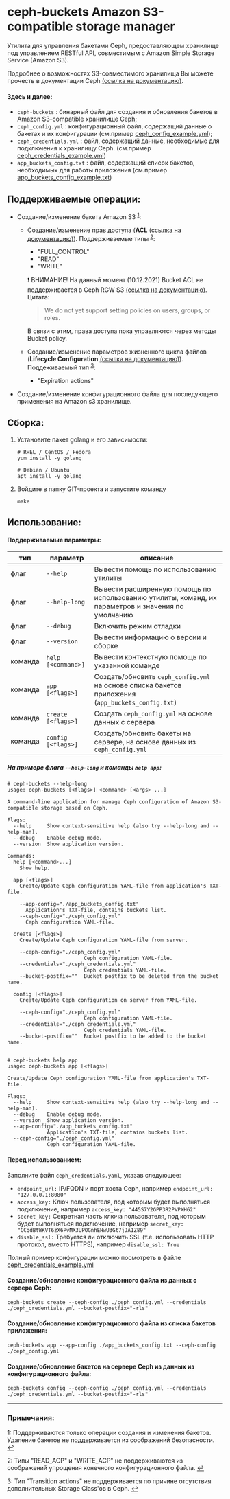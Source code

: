 # ceph-buckets Amazon S3-compatible storage manager

Утилита для управления бакетами Ceph, предоставляющем хранилище под управлением RESTful API, совместимым с Amazon Simple Storage Service (Amazon S3).

Подробнее о возможностях S3-совместимого хранилища Вы можете прочесть в документации Ceph [(ссылка на документацию)](https://docs.ceph.com/en/latest/radosgw/s3/#).

#### Здесь и далее:

- `ceph-buckets`
    : бинарный файл для создания и обновления бакетов в Amazon S3-compatible хранилище Ceph;
- `ceph_config.yml`
    : конфигурационный файл, содержащий данные о бакетах и их конфигурации (см.пример [ceph_config_example.yml](./ceph_config_example.yml));
- `ceph_credentials.yml`
    : файл, содержащий данные, необходимые для подключения к хранилищу Ceph. (см.пример [ceph_credentials_example.yml](./ceph_credentials_example.yml))
- `app_buckets_config.txt`
    : файл, содержащий список бакетов, необходимых для работы приложения (см.пример [app_buckets_config_example.txt](./app_buckets_config_example.txt))

## Поддерживаемые операции:

- Создание/изменение бакета Amazon S3 <sup id="a1">[1](#f1)</sup>:
    - Создание/изменение прав доступа (**ACL** [(ссылка на документацию)](https://docs.aws.amazon.com/AmazonS3/latest/userguide/acl-overview.html#permissions)). Поддерживаемые типы <sup id="a2">[2](#f2)</sup>:
        - "FULL_CONTROL"
        - "READ"
        - "WRITE"

      :exclamation: ВНИМАНИЕ! На данный момент (10.12.2021) Bucket ACL не поддерживается в Ceph RGW S3 [(ссылка на документацию)](https://docs.ceph.com/en/nautilus/radosgw/bucketpolicy/). Цитата:

      > We do not yet support setting policies on users, groups, or roles.

      В связи с этим, права доступа пока управляются через методы Bucket policy.
      
    - Создание/изменение параметров жизненного цикла файлов (**Lifecycle Configuration** [(ссылка на документацию)](https://docs.aws.amazon.com/AmazonS3/latest/userguide/object-lifecycle-mgmt.html)). Поддеживаемый тип <sup id="a3">[3](#f3)</sup>:
        - "Expiration actions"

- Создание/изменение конфигурационного файла для последующего применения на Amazon s3 хранилище.



## Сборка:

1. Установите пакет golang и его зависимости:

    ```
    # RHEL / CentOS / Fedora
    yum install -y golang

    # Debian / Ubuntu
    apt install -y golang
    ```

2. Войдите в папку GIT-проекта и запустите команду 

    ```
    make
    ```

## Использование:

#### Поддерживаемые параметры:

| тип | параметр | описание |
| - | - | - |
| флаг | `--help` | Вывести помощь по использованию утилиты |
| флаг | `--help-long` | Вывести расширенную помощь по использованию утилиты, команд, их параметров и значения по умолчанию |
| флаг | `--debug` | Включить режим отладки |
| флаг | `--version` | Вывести информацию о версии и сборке |
| команда | `help [<command>]` | Вывести контекстную помощь по указанной команде |
| команда | `app [<flags>]` | Создать/обновить `ceph_config.yml` на основе списка бакетов приложения (`app_buckets_config.txt`) |
| команда |  `create [<flags>]` | Создать `ceph_config.yml` на основе данных с сервера |
| команда |  `config [<flags>]` | Создать/обновить бакеты на сервере, на основе данных из `ceph_config.yml` |

##### На примере флага `--help-long` и команды `help app`:

```
# ceph-buckets --help-long
usage: ceph-buckets [<flags>] <command> [<args> ...]

A command-line application for manage Ceph configuration of Amazon S3-compatible storage based on Ceph.

Flags:
  --help     Show context-sensitive help (also try --help-long and --help-man).
  --debug    Enable debug mode.
  --version  Show application version.

Commands:
  help [<command>...]
    Show help.

  app [<flags>]
    Create/Update Ceph configuration YAML-file from application's TXT-file.

    --app-config="./app_buckets_config.txt"  
      Application's TXT-file, contains buckets list.
    --ceph-config="./ceph_config.yml"  
      Ceph configuration YAML-file.

  create [<flags>]
    Create/Update Ceph configuration YAML-file from server.

    --ceph-config="./ceph_config.yml"  
                         Ceph configuration YAML-file.
    --credentials="./ceph_credentials.yml"  
                         Ceph credentials YAML-file.
    --bucket-postfix=""  Bucket postfix to be deleted from the bucket name.

  config [<flags>]
    Create/Update Ceph configuration on server from YAML-file.

    --ceph-config="./ceph_config.yml"  
                         Ceph configuration YAML-file.
    --credentials="./ceph_credentials.yml"  
                         Ceph credentials YAML-file.
    --bucket-postfix=""  Bucket postfix to be added to the bucket name.


# ceph-buckets help app
usage: ceph-buckets app [<flags>]

Create/Update Ceph configuration YAML-file from application's TXT-file.

Flags:
  --help     Show context-sensitive help (also try --help-long and --help-man).
  --debug    Enable debug mode.
  --version  Show application version.
  --app-config="./app_buckets_config.txt"  
             Application's TXT-file, contains buckets list.
  --ceph-config="./ceph_config.yml"  
             Ceph configuration YAML-file.
```

#### Перед использованием:
Заполните файл `ceph_credentials.yaml`, указав следующее:
* `endpoint_url:` IP/FQDN и порт хоста Ceph, например `endpoint_url: "127.0.0.1:8080"`
* `access_key:` Ключ пользователя, под которым будет выполняться подключение, например `access_key: "445S7Y2GPP3R2PVPXH62"`
* `secret_key:` Секретная часть ключа пользователя, под которым будет выполняться подключение, например `secret_key: "CCqdBtWKVT6zX6PvMX3UPOGnhEHwU3Gt7jJA1Z89"`
* `disable_ssl:` Требуется ли отключить SSL (т.е. использовать HTTP протокол, вместо HTTPS), например `disable_ssl: True`

Полный пример конфигурации можно посмотреть в файле [ceph_credentials_example.yml](./ceph_credentials_example.yml)

#### Создание/обновление конфигурационного файла из данных с сервера Ceph:

```
ceph-buckets create --ceph-config ./ceph_config.yml --credentials ./ceph_credentials.yml --bucket-postfix="-rls"
```

#### Создание/обновление конфигурационного файла из списка бакетов приложения:

```
ceph-buckets app --app-config ./app_buckets_config.txt --ceph-config ./ceph_config.yml
```

#### Создание/обновление бакетов на сервере Ceph из данных из конфигурационного файла:

```
ceph-buckets config --ceph-config ./ceph_config.yml --credentials ./ceph_credentials.yml --bucket-postfix="-rls"
```




----
### Примечания:
<a id="f1">1</a>: Поддерживаются только операции создания и изменения бакетов. Удаление бакетов не поддерживается из соображений безопасности. [↩](#a1)

<a id="f2">2</a>: Типы "READ_ACP" и "WRITE_ACP" не поддерживаются из соображений упрощения конечного конфигурационного файла. [↩](#a2)

<a id="f3">3</a>: Тип "Transition actions" не поддерживается по причине отсутствия дополнительных Storage Class'ов в Ceph. [↩](#a3)